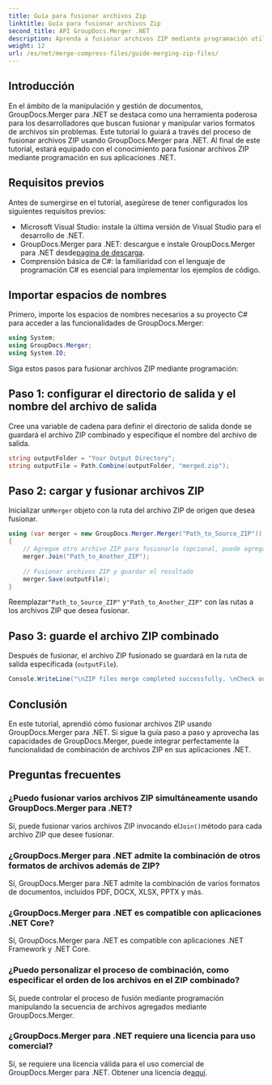```yaml
---
title: Guía para fusionar archivos Zip
linktitle: Guía para fusionar archivos Zip
second_title: API GroupDocs.Merger .NET
description: Aprenda a fusionar archivos ZIP mediante programación utilizando GroupDocs.Merger para .NET. Este tutorial proporciona una guía detallada para desarrolladores.
weight: 12
url: /es/net/merge-compress-files/guide-merging-zip-files/
---
```

## Introducción
En el ámbito de la manipulación y gestión de documentos, GroupDocs.Merger para .NET se destaca como una herramienta poderosa para los desarrolladores que buscan fusionar y manipular varios formatos de archivos sin problemas. Este tutorial lo guiará a través del proceso de fusionar archivos ZIP usando GroupDocs.Merger para .NET. Al final de este tutorial, estará equipado con el conocimiento para fusionar archivos ZIP mediante programación en sus aplicaciones .NET.
## Requisitos previos
Antes de sumergirse en el tutorial, asegúrese de tener configurados los siguientes requisitos previos:
- Microsoft Visual Studio: instale la última versión de Visual Studio para el desarrollo de .NET.
-  GroupDocs.Merger para .NET: descargue e instale GroupDocs.Merger para .NET desde[pagina de descarga](https://releases.groupdocs.com/merger/net/).
- Comprensión básica de C#: la familiaridad con el lenguaje de programación C# es esencial para implementar los ejemplos de código.

## Importar espacios de nombres
Primero, importe los espacios de nombres necesarios a su proyecto C# para acceder a las funcionalidades de GroupDocs.Merger:
```csharp
using System; 
using GroupDocs.Merger;
using System.IO;
```

Siga estos pasos para fusionar archivos ZIP mediante programación:
## Paso 1: configurar el directorio de salida y el nombre del archivo de salida
Cree una variable de cadena para definir el directorio de salida donde se guardará el archivo ZIP combinado y especifique el nombre del archivo de salida.
```csharp
string outputFolder = "Your Output Directory";
string outputFile = Path.Combine(outputFolder, "merged.zip");
```
## Paso 2: cargar y fusionar archivos ZIP
 Inicializar un`Merger` objeto con la ruta del archivo ZIP de origen que desea fusionar.
```csharp
using (var merger = new GroupDocs.Merger.Merger("Path_to_Source_ZIP"))
{
    // Agregue otro archivo ZIP para fusionarlo (opcional, puede agregar varios)
    merger.Join("Path_to_Another_ZIP");
    
    // Fusionar archivos ZIP y guardar el resultado
    merger.Save(outputFile);
}
```
 Reemplazar`"Path_to_Source_ZIP"` y`"Path_to_Another_ZIP"` con las rutas a los archivos ZIP que desea fusionar.
## Paso 3: guarde el archivo ZIP combinado
Después de fusionar, el archivo ZIP fusionado se guardará en la ruta de salida especificada (`outputFile`).
```csharp
Console.WriteLine("\nZIP files merge completed successfully. \nCheck output in {0}", outputFolder);
```

## Conclusión
En este tutorial, aprendió cómo fusionar archivos ZIP usando GroupDocs.Merger para .NET. Si sigue la guía paso a paso y aprovecha las capacidades de GroupDocs.Merger, puede integrar perfectamente la funcionalidad de combinación de archivos ZIP en sus aplicaciones .NET.

## Preguntas frecuentes
### ¿Puedo fusionar varios archivos ZIP simultáneamente usando GroupDocs.Merger para .NET?
 Sí, puede fusionar varios archivos ZIP invocando el`Join()`método para cada archivo ZIP que desee fusionar.
### ¿GroupDocs.Merger para .NET admite la combinación de otros formatos de archivos además de ZIP?
Sí, GroupDocs.Merger para .NET admite la combinación de varios formatos de documentos, incluidos PDF, DOCX, XLSX, PPTX y más.
### ¿GroupDocs.Merger para .NET es compatible con aplicaciones .NET Core?
Sí, GroupDocs.Merger para .NET es compatible con aplicaciones .NET Framework y .NET Core.
### ¿Puedo personalizar el proceso de combinación, como especificar el orden de los archivos en el ZIP combinado?
Sí, puede controlar el proceso de fusión mediante programación manipulando la secuencia de archivos agregados mediante GroupDocs.Merger.
### ¿GroupDocs.Merger para .NET requiere una licencia para uso comercial?
 Sí, se requiere una licencia válida para el uso comercial de GroupDocs.Merger para .NET. Obtener una licencia de[aquí](https://purchase.groupdocs.com/buy).
